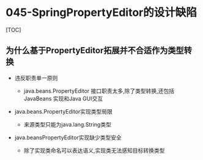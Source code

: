 # 045-SpringPropertyEditor的设计缺陷

[TOC]

## 为什么基于PropertyEditor拓展并不合适作为类型转换

- 违反职责单一原则
  - java.beans.PropertyEditor 接口职责太多,除了类型转换,还包括JavaBeans 实现和Java GUI交互
- java.beans.PropertyEditor实现类型局限
  - 来源类型只能为java.lang.String类型

- java.beansPropertyEditor实现缺少类型安全
  - 除了实现类命名可以表达语义,实现类无法感知目标转换类型